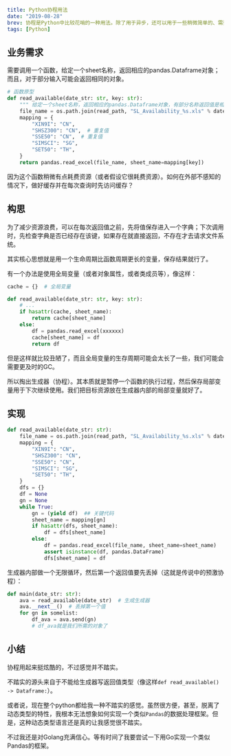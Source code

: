 ```yaml lw-blog-meta
title: Python协程用法
date: "2019-08-28"
brev: 协程是Python中比较花哨的一种用法。除了用于异步，还可以用于一些稍微简单的、需要保存函数运行状态的场景。
tags: [Python]
```


## 业务需求

需要调用一个函数，给定一个sheet名称，返回相应的pandas.Dataframe对象；而且，对于部分输入可能会返回相同的对象。

```python
# 函数原型
def read_available(date_str: str, key: str):
    """ 给定一个sheet名称，返回相应的pandas.Dataframe对象，有部分名称返回值是相同的 """
    file_name = os.path.join(read_path, "SL_Availability_%s.xls" % date_str)
    mapping = {
        "XIN9I": "CN",
        "SHSZ300": "CN",  # 重复值
        "SSE50": "CN",  # 重复值
        "SIMSCI": "SG",
        "SET50": "TH",
    }
    return pandas.read_excel(file_name, sheet_name=mapping[key])
```

因为这个函数稍微有点耗费资源（或者假设它很耗费资源）。如何在外部不感知的情况下，做好缓存并在每次查询时先访问缓存？

## 构思

为了减少资源浪费，可以在每次返回值之前，先将值保存进入一个字典；下次调用时，先检查字典是否已经存在该键，如果存在就直接返回，不存在才去请求文件系统。

其实核心思想就是用一个生命周期比函数周期更长的变量，保存结果就行了。

有一个办法是使用全局变量（或者对象属性，或者类成员等），像这样：

```python
cache = {}  # 全局变量

def read_available(date_str: str, key: str):
    # ...
    if hasattr(cache, sheet_name):
        return cache[sheet_name]
    else:
        df = pandas.read_excel(xxxxxx)
        cache[sheet_name] = df
        return df
```

但是这样就比较丑陋了，而且全局变量的生存周期可能会太长了一些，我们可能会需要更及时的GC。

所以掏出生成器（协程）。其本质就是暂停一个函数的执行过程，然后保存局部变量用于下次继续使用。我们把目标资源放在生成器内部的局部变量就好了。

## 实现

```python
def read_available(date_str: str):
    file_name = os.path.join(read_path, "SL_Availability_%s.xls" % date_str)
    mapping = {
        "XIN9I": "CN",
        "SHSZ300": "CN",
        "SSE50": "CN",
        "SIMSCI": "SG",
        "SET50": "TH",
    }
    dfs = {}
    df = None
    gn = None
    while True:
        gn = (yield df)  ## 关键代码
        sheet_name = mapping[gn]
        if hasattr(dfs, sheet_name):
            df = dfs[sheet_name]
        else:
            df = pandas.read_excel(file_name, sheet_name=sheet_name)
            assert isinstance(df, pandas.DataFrame)
            dfs[sheet_name] = df
```

生成器内部做一个无限循环，然后第一个返回值要先丢掉（这就是传说中的预激协程）：

```python
def main(date_str: str):
    ava = read_available(date_str)  # 生成生成器
    ava.__next__()  # 丢掉第一个值
    for gn in somelist:
        df_ava = ava.send(gn)
        # df_ava就是我们所需的对象了
```

## 小结

协程用起来挺炫酷的，不过感觉并不踏实。

不踏实的源头来自于不能给生成器写返回值类型（像这样`def read_available() -> Dataframe:`）。

或者说，现在整个python都给我一种不踏实的感觉。虽然很方便，甚至，脱离了动态类型的特性，我根本无法想象如何实现一个类似`Pandas`的数据处理框架。但是，这种动态类型语言还是真的让我感觉很不踏实。

不过我还是对Golang充满信心。等有时间了我要尝试一下用Go实现一个类似Pandas的框架。
